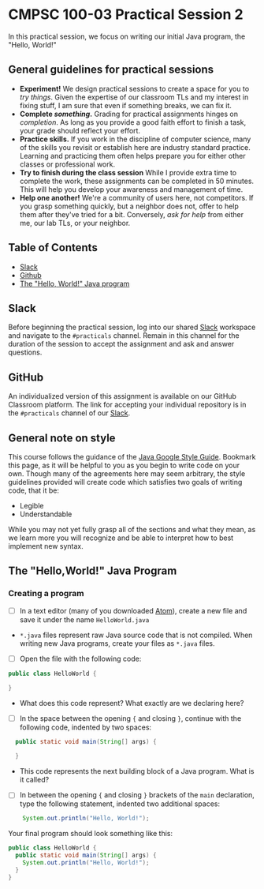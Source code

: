 # CMPSC 100-03 Practical Session 2

In this practical session, we focus on writing our initial Java program, the "Hello, World!"

## General guidelines for practical sessions

* **Experiment!** We design practical sessions to create a space for you to _try things_. Given the expertise of our classroom TLs and my interest in fixing stuff, I am sure that even if something breaks, we can fix it.
* **Complete _something_.** Grading for practical assignments hinges on _completion_. As long as you provide a good faith effort to finish a task, your grade should reflect your effort.
* **Practice skills.** If you work in the discipline of computer science, many of the skills you revisit or establish here are industry standard practice. Learning and practicing them often helps prepare you for either other classes or professional work.
* **Try to finish during the class session** While I provide extra time to complete the work, these assignments can be completed in 50 minutes. This will help you develop your awareness and management of time.
* **Help one another!** We're a community of users here, not competitors. If you grasp something quickly, but a neighbor does not, offer to help them after they've tried for a bit. Conversely, _ask for help_ from either me, our lab TLs, or your neighbor.

## Table of Contents

* [Slack](#slack)
* [Github](#github)
* [The "Hello, World!" Java program](#the-helloworld-java-program)

## Slack

Before beginning the practical session, log into our shared [Slack](https://cmpsc100Fall2019.slack.com) workspace and navigate to the `#practicals` channel. Remain in this channel for the duration of the session to accept the assignment and ask and answer questions.

## GitHub

An individualized version of this assignment is available on our GitHub Classroom platform. The link for accepting your individual repository is in the `#practicals` channel of our [Slack](#slack).

## General note on style

This course follows the guidance of the [Java Google Style Guide](https://google.github.io/styleguide/javaguide.html). Bookmark this page, as it will be helpful to you as you begin to write code on your own. Though many of the agreements here may seem arbitrary, the style guidelines provided will create code which satisfies two goals of writing code, that it be:
* Legible
* Understandable

While you may not yet fully grasp all of the sections and what they mean, as we learn more you will recognize and be able to interpret how to best implement new syntax.

## The "Hello,World!" Java Program

### Creating a program

- [ ] In a text editor (many of you downloaded [Atom](https://atom.io)), create a new file and save it under the name `HelloWorld.java`
* `*.java` files represent raw Java source code that is not compiled. When writing new Java programs, create your files as `*.java` files.
- [ ] Open the file with the following code:
```java
public class HelloWorld {

}
```
* What does this code represent? What exactly are we declaring here?
- [ ] In the space between the opening `{` and closing `}`, continue with the following code, indented by two spaces:
```java
  public static void main(String[] args) {
  
  }
```
* This code represents the next building block of a Java program. What is it called?
- [ ] In between the opening `{` and closing `}` brackets of the `main` declaration, type the following statement, indented two additional spaces:
```java
    System.out.println("Hello, World!");
```

Your final program should look something like this:
```java
public class HelloWorld {
  public static void main(String[] args) {
    System.out.println("Hello, World!");
  }
}
```